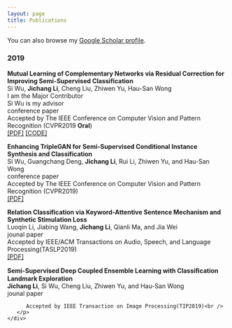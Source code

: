 ```yaml
---
layout: page
title: Publications
---
```


You can also browse my <a href="https://scholar.google.com/citations?hl=en&user=5d1rSEEAAAAJ" target="_blank">Google Scholar profile</a>.
<br />

<h3>
    <a name='2019'></a> 2019
</h3>

<div class="media">
    <div class="media-body">
       <p class="media-heading">
          <strong>Mutual Learning of Complementary Networks via Residual Correction for Improving Semi-Supervised Classification
</strong><br />
          Si Wu, <b>Jichang Li</b>, Cheng Liu, Zhiwen Yu, Hau-San Wong<br />
          I am the Major Contributor<br /> Si Wu is my advisor <br />
          conference paper<br />
          Accepted by The IEEE Conference on Computer Vision and Pattern Recognition (CVPR2019 <b>Oral</b>)<br />
          <a href="http://openaccess.thecvf.com/content_CVPR_2019/html/Wu_Mutual_Learning_of_Complementary_Networks_via_Residual_Correction_for_Improving_CVPR_2019_paper.html">[PDF]</a> <a href="None">[CODE]</a><br />
       </p>
    </div>
</div>

<div class="media">
    <div class="media-body">
       <p class="media-heading">
          <strong>Enhancing TripleGAN for Semi-Supervised Conditional Instance Synthesis and Classification
</strong><br />
           Si Wu, Guangchang Deng, <b>Jichang Li</b>, Rui Li, Zhiwen Yu, and Hau-San Wong<br />
          conference paper<br />
          Accepted by The IEEE Conference on Computer Vision and Pattern Recognition (CVPR2019)<br />
          <a href="http://openaccess.thecvf.com/content_CVPR_2019/html/Wu_Enhancing_TripleGAN_for_Semi-Supervised_Conditional_Instance_Synthesis_and_Classification_CVPR_2019_paper.html">[PDF]</a><br />
       </p>
    </div>
</div>


<div class="media">
    <div class="media-body">
       <p class="media-heading">
          <strong>Relation Classification via Keyword-Attentive Sentence Mechanism and Synthetic Stimulation Loss
</strong><br />
           Luoqin Li, Jiabing Wang, <b>Jichang Li</b>, Qianli Ma, and Jia Wei<br />
          jounal paper<br />
           Accepted by IEEE/ACM Transactions on Audio, Speech, and Language Processing(TASLP2019)<br />
          <a href="http://openaccess.thecvf.com/content_CVPR_2019/html/Wu_Enhancing_TripleGAN_for_Semi-Supervised_Conditional_Instance_Synthesis_and_Classification_CVPR_2019_paper.html">[PDF]</a><br />
       </p>
    </div>
</div>

<div class="media">
    <div class="media-body">
       <p class="media-heading">
          <strong>Semi-Supervised Deep Coupled Ensemble Learning with Classiﬁcation Landmark Exploration
</strong><br />
           <b>Jichang Li</b>, Si Wu, Cheng Liu, Zhiwen Yu, and Hau-San Wong<br />
          jounal paper<br />
            
          Accepted by IEEE Transaction on Image Processing(TIP2019)<br />
       </p>
    </div>
</div>

